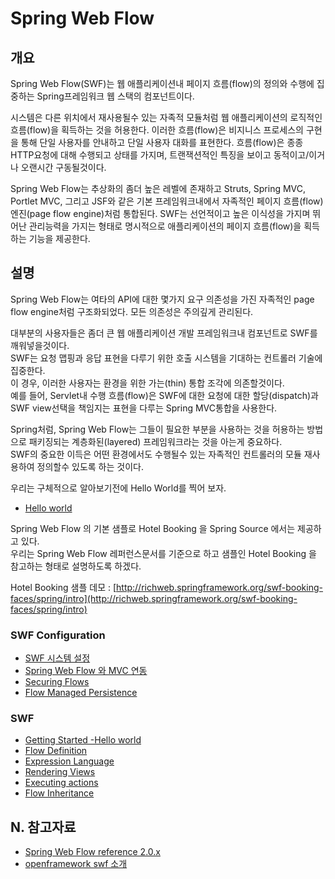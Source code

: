 # Spring Web Flow

## 개요
Spring Web Flow(SWF)는 웹 애플리케이션내 페이지 흐름(flow)의 정의와 수행에 집중하는 Spring프레임워크 웹 스택의 컴포넌트이다.

시스템은 다른 위치에서 재사용될수 있는 자족적 모듈처럼 웹 애플리케이션의 로직적인 흐름(flow)을 획득하는 것을 허용한다. 이러한 흐름(flow)은 비지니스 프로세스의 구현을 통해 단일 사용자를 안내하고 단일 사용자 대화를 표현한다. 흐름(flow)은 종종 HTTP요청에 대해 수행되고 상태를 가지며, 트랜잭션적인 특징을 보이고 동적이고/이거나 오랜시간 구동될것이다.

Spring Web Flow는 추상화의 좀더 높은 레벨에 존재하고 Struts, Spring MVC, Portlet MVC, 그리고 JSF와 같은 기본 프레임워크내에서 자족적인 페이지 흐름(flow) 엔진(page flow engine)처럼 통합된다. SWF는 선언적이고 높은 이식성을 가지며 뛰어난 관리능력을 가지는 형태로 명시적으로 애플리케이션의 페이지 흐름(flow)을 획득하는 기능을 제공한다.

## 설명
Spring Web Flow는 여타의 API에 대한 몇가지 요구 의존성을 가진 자족적인 page flow engine처럼 구조화되었다. 모든 의존성은 주의깊게 관리된다.

대부분의 사용자들은 좀더 큰 웹 애플리케이션 개발 프레임워크내 컴포넌트로 SWF를 깨워넣을것이다.<br>
SWF는 요청 맵핑과 응답 표현을 다루기 위한 호출 시스템을 기대하는 컨트롤러 기술에 집중한다.<br>
이 경우, 이러한 사용자는 환경을 위한 가는(thin) 통합 조각에 의존할것이다.<br>
예를 들어, Servlet내 수행 흐름(flow)은 SWF에 대한 요청에 대한 할당(dispatch)과 SWF view선택을 책임지는 표현을 다루는 Spring MVC통합을 사용한다.<br>

Spring처럼, Spring Web Flow는 그들이 필요한 부분을 사용하는 것을 허용하는 방법으로 패키징되는 계층화된(layered) 프레임워크라는 것을 아는게 중요하다.<br>
SWF의 중요한 이득은 어떤 환경에서도 수행될수 있는 자족적인 컨트롤러의 모듈 재사용하여 정의할수 있도록 하는 것이다.

우리는 구체적으로 알아보기전에 Hello World를 찍어 보자.
- [Hello world](https://www.egovframe.go.kr/wiki/doku.php?id=egovframework:rte2:bsl:getting_started)

Spring Web Flow 의 기본 샘플로 Hotel Booking 을 Spring Source 에서는 제공하고 있다.<br>
우리는 Spring Web Flow 레퍼런스문서를 기준으로 하고 샘플인 Hotel Booking 을 참고하는 형태로 설명하도록 하겠다.

Hotel Booking 샘플 데모 : [http://richweb.springframework.org/swf-booking-faces/spring/intro](http://richweb.springframework.org/swf-booking-faces/spring/intro)

### SWF Configuration

- [SWF 시스템 설정](https://www.egovframe.go.kr/wiki/doku.php?id=egovframework:rte2:bsl:setting_system)
- [Spring Web Flow 와 MVC 연동](https://www.egovframe.go.kr/wiki/doku.php?id=egovframework:rte2:bsl:with_spring_mvc)
- [Securing Flows](https://www.egovframe.go.kr/wiki/doku.php?id=egovframework:rte2:bsl:securing_flows)
- [Flow Managed Persistence](https://www.egovframe.go.kr/wiki/doku.php?id=egovframework:rte2:bsl:flow_managed_persistence)

### SWF

- [Getting Started -Hello world](https://www.egovframe.go.kr/wiki/doku.php?id=egovframework:rte2:bsl:getting_started)
- [Flow Definition](https://www.egovframe.go.kr/wiki/doku.php?id=egovframework:rte2:bsl:flow_definition)
- [Expression Language](https://www.egovframe.go.kr/wiki/doku.php?id=egovframework:rte2:bsl:expression_language)
- [Rendering Views](https://www.egovframe.go.kr/wiki/doku.php?id=egovframework:rte2:bsl:rendering_views)
- [Executing actions](https://www.egovframe.go.kr/wiki/doku.php?id=egovframework:rte2:bsl:executing_actions)
- [Flow Inheritance](https://www.egovframe.go.kr/wiki/doku.php?id=egovframework:rte2:bsl:flow_inheritance)

## N. 참고자료
- [Spring Web Flow reference 2.0.x](http://static.springframework.org/spring-webflow/docs/2.0.x/reference/html/index.html)
- [openframework swf 소개](http://openframework.or.kr/framework_reference/spring-webflow/1.0RC1/html/introduction.html)
